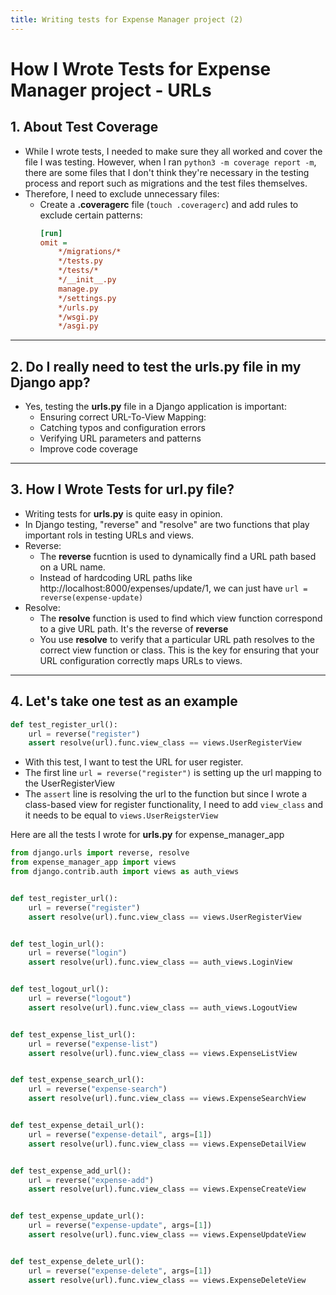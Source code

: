 ```yaml
---
title: Writing tests for Expense Manager project (2)
---
```


# How I Wrote Tests for Expense Manager project - URLs

## 1. About Test Coverage
- While I wrote tests, I needed to make sure they all worked and cover the file I was testing. However, when I ran ```python3 -m coverage report -m```, there are some files that I don't think they're necessary in the testing process and report such as migrations and the test files themselves.
- Therefore, I need to exclude unnecessary files:
    * Create a <b>.coveragerc</b> file (```touch .coveragerc```) and add rules to exclude certain patterns:
        ```ini
        [run]
        omit =
            */migrations/*
            */tests.py
            */tests/*
            */__init__.py
            manage.py
            */settings.py
            */urls.py
            */wsgi.py
            */asgi.py
        ```

---

## 2. Do I really need to test the urls.py file in my Django app?
- Yes, testing the <b>urls.py</b> file in a Django application is important:
    * Ensuring correct URL-To-View Mapping:
    * Catching typos and configuration errors
    * Verifying URL parameters and patterns
    * Improve code coverage

---

## 3. How I Wrote Tests for url.py file?
- Writing tests for <b>urls.py</b> is quite easy in opinion.
- In Django testing, "reverse" and "resolve" are two functions that play important rols in testing URLs and views.
- Reverse:
    * The <b>reverse</b> fucntion is used to dynamically find a URL path based on a URL name.
    * Instead of hardcoding URL paths like http://localhost:8000/expenses/update/1, we can just have ```url = reverse(expense-update)```
- Resolve:
    * The <b>resolve</b> function is used to find which view function correspond to a give URL path. It's the reverse of <b>reverse</b>
    * You use <b>resolve</b> to verify that a particular URL path resolves to the correct view function or class. This is the key for ensuring that your URL configuration correctly maps URLs to views.

---

## 4. Let's take one test as an example

```python
def test_register_url():
    url = reverse("register")
    assert resolve(url).func.view_class == views.UserRegisterView
```

- With this test, I want to test the URL for user register. 
- The first line ```url = reverse("register")``` is setting up the url mapping to the UserRegisterView
- The ```assert``` line is resolving the url to the function but since I wrote a class-based view for register functionality, I need to add ```view_class``` and it needs to be equal to ```views.UserReigsterView```

Here are all the tests I wrote for <b>urls.py</b> for expense_manager_app

```python title="tests/test_urls.py
from django.urls import reverse, resolve
from expense_manager_app import views
from django.contrib.auth import views as auth_views


def test_register_url():
    url = reverse("register")
    assert resolve(url).func.view_class == views.UserRegisterView


def test_login_url():
    url = reverse("login")
    assert resolve(url).func.view_class == auth_views.LoginView


def test_logout_url():
    url = reverse("logout")
    assert resolve(url).func.view_class == auth_views.LogoutView


def test_expense_list_url():
    url = reverse("expense-list")
    assert resolve(url).func.view_class == views.ExpenseListView


def test_expense_search_url():
    url = reverse("expense-search")
    assert resolve(url).func.view_class == views.ExpenseSearchView


def test_expense_detail_url():
    url = reverse("expense-detail", args=[1])
    assert resolve(url).func.view_class == views.ExpenseDetailView


def test_expense_add_url():
    url = reverse("expense-add")
    assert resolve(url).func.view_class == views.ExpenseCreateView


def test_expense_update_url():
    url = reverse("expense-update", args=[1])
    assert resolve(url).func.view_class == views.ExpenseUpdateView


def test_expense_delete_url():
    url = reverse("expense-delete", args=[1])
    assert resolve(url).func.view_class == views.ExpenseDeleteView

```